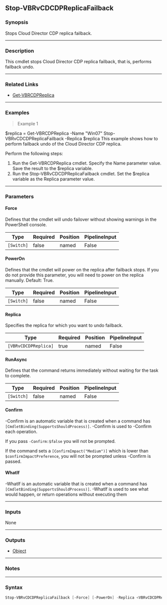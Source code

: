 Stop-VBRvCDCDPReplicaFailback
-----------------------------

### Synopsis
Stops Cloud Director CDP replica failback.

---

### Description

This cmdlet stops Cloud Director CDP replica failback, that is, performs failback undo.

---

### Related Links
* [Get-VBRCDPReplica](Get-VBRCDPReplica)

---

### Examples
> Example 1

$replica = Get-VBRCDPReplica -Name "Win07"
Stop-VBRvCDCDPReplicaFailback -Replica $replica
This example shows how to perform failback undo of the Cloud Director CDP replica.

Perform the following steps:
1. Run the Get-VBRCDPReplica cmdlet. Specify the Name parameter value. Save the result to the $replica variable.
2. Run the Stop-VBRvCDCDPReplicaFailback cmdlet. Set the $replica variable as the Replica parameter value.

---

### Parameters
#### **Force**
Defines that the cmdlet will undo failover without showing warnings in the PowerShell console.

|Type      |Required|Position|PipelineInput|
|----------|--------|--------|-------------|
|`[Switch]`|false   |named   |False        |

#### **PowerOn**
Defines that the cmdlet will power on the replica after failback stops. If you do not provide this parameter, you will need to power on the replica manually. Default: True.

|Type      |Required|Position|PipelineInput|
|----------|--------|--------|-------------|
|`[Switch]`|false   |named   |False        |

#### **Replica**
Specifies the replica for which you want to undo failback.

|Type                |Required|Position|PipelineInput|
|--------------------|--------|--------|-------------|
|`[VBRvCDCDPReplica]`|true    |named   |False        |

#### **RunAsync**
Defines that the command returns immediately without waiting for the task to complete.

|Type      |Required|Position|PipelineInput|
|----------|--------|--------|-------------|
|`[Switch]`|false   |named   |False        |

#### **Confirm**
-Confirm is an automatic variable that is created when a command has ```[CmdletBinding(SupportsShouldProcess)]```.
-Confirm is used to -Confirm each operation.

If you pass ```-Confirm:$false``` you will not be prompted.

If the command sets a ```[ConfirmImpact("Medium")]``` which is lower than ```$confirmImpactPreference```, you will not be prompted unless -Confirm is passed.

#### **WhatIf**
-WhatIf is an automatic variable that is created when a command has ```[CmdletBinding(SupportsShouldProcess)]```.
-WhatIf is used to see what would happen, or return operations without executing them

---

### Inputs
None

---

### Outputs
* [Object](https://learn.microsoft.com/en-us/dotnet/api/System.Object)

---

### Notes

---

### Syntax
```PowerShell
Stop-VBRvCDCDPReplicaFailback [-Force] [-PowerOn] -Replica <VBRvCDCDPReplica> [-RunAsync] [-Confirm] [-WhatIf] [<CommonParameters>]
```
